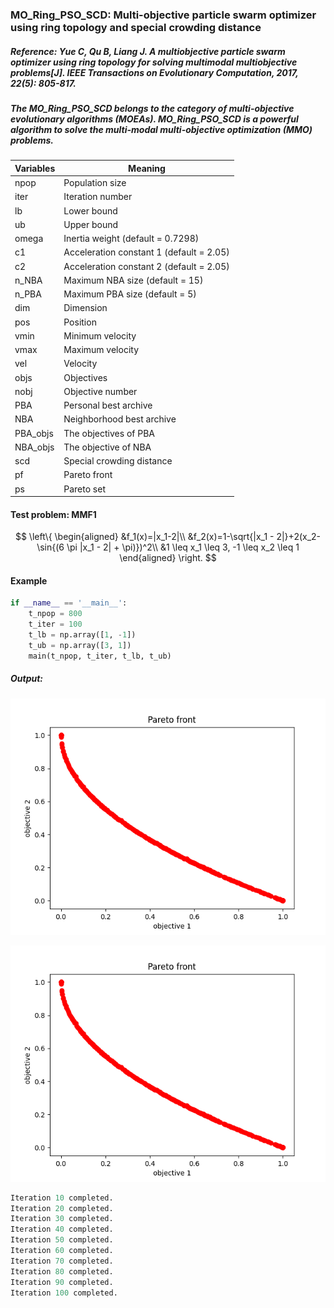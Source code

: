 ### MO_Ring_PSO_SCD: Multi-objective particle swarm optimizer using ring topology and special crowding distance

##### Reference: Yue C, Qu B, Liang J. A multiobjective particle swarm optimizer using ring topology for solving multimodal multiobjective problems[J]. IEEE Transactions on Evolutionary Computation, 2017, 22(5): 805-817.

##### The MO_Ring_PSO_SCD belongs to the category of multi-objective evolutionary algorithms (MOEAs). MO_Ring_PSO_SCD is a powerful algorithm to solve the multi-modal multi-objective optimization (MMO) problems.

| Variables | Meaning                                  |
| --------- | ---------------------------------------- |
| npop      | Population size                          |
| iter      | Iteration number                         |
| lb        | Lower bound                              |
| ub        | Upper bound                              |
| omega     | Inertia weight (default = 0.7298)        |
| c1        | Acceleration constant 1 (default = 2.05) |
| c2        | Acceleration constant 2 (default = 2.05) |
| n_NBA     | Maximum NBA size (default = 15)          |
| n_PBA     | Maximum PBA size (default = 5)           |
| dim       | Dimension                                |
| pos       | Position                                 |
| vmin      | Minimum velocity                         |
| vmax      | Maximum velocity                         |
| vel       | Velocity                                 |
| objs      | Objectives                               |
| nobj      | Objective number                         |
| PBA       | Personal best archive                    |
| NBA       | Neighborhood best archive                |
| PBA_objs  | The objectives of PBA                    |
| NBA_objs  | The objective of NBA                     |
| scd       | Special crowding distance                |
| pf        | Pareto front                             |
| ps        | Pareto set                               |

#### Test problem: MMF1



$$
\left\{
\begin{aligned}
&f_1(x)=|x_1-2|\\
&f_2(x)=1-\sqrt{|x_1 - 2|}+2(x_2-\sin{(6 \pi |x_1 - 2| + \pi)})^2\\
&1 \leq x_1 \leq 3, -1 \leq x_2 \leq 1
\end{aligned}
\right.
$$



#### Example

```python
if __name__ == '__main__':
    t_npop = 800
    t_iter = 100
    t_lb = np.array([1, -1])
    t_ub = np.array([3, 1])
    main(t_npop, t_iter, t_lb, t_ub)
```

##### Output:

![](https://github.com/Xavier-MaYiMing/MO_Ring_PSO_SCD/blob/main/Pareto%20front.png)

![](https://github.com/Xavier-MaYiMing/MO_Ring_PSO_SCD/blob/main/Pareto%20front.png)

```python
Iteration 10 completed.
Iteration 20 completed.
Iteration 30 completed.
Iteration 40 completed.
Iteration 50 completed.
Iteration 60 completed.
Iteration 70 completed.
Iteration 80 completed.
Iteration 90 completed.
Iteration 100 completed.
```

